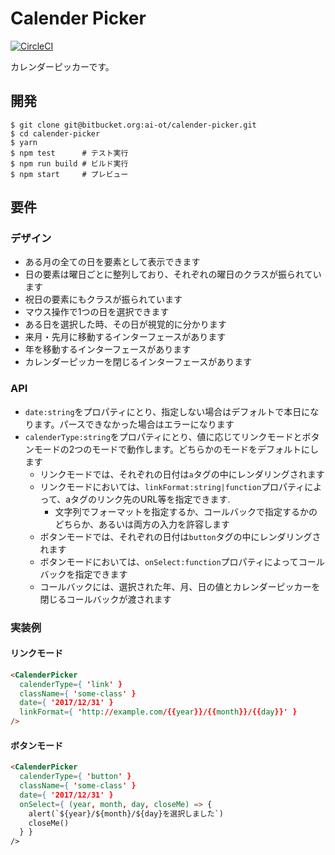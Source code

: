 # Calender Picker

[![CircleCI](https://circleci.com/bb/ai-ot/calender-picker.svg?style=svg&circle-token=7d65bdcc898b13dacd1af9bf47ffdfacc25dcfae)](https://circleci.com/bb/ai-ot/calender-picker)

カレンダーピッカーです。

## 開発

```shell
$ git clone git@bitbucket.org:ai-ot/calender-picker.git
$ cd calender-picker
$ yarn
$ npm test      # テスト実行
$ npm run build # ビルド実行
$ npm start     # プレビュー
```

## 要件

### デザイン

- ある月の全ての日を要素として表示できます
- 日の要素は曜日ごとに整列しており、それぞれの曜日のクラスが振られています
- 祝日の要素にもクラスが振られています
- マウス操作で1つの日を選択できます
- ある日を選択した時、その日が視覚的に分かります
- 来月・先月に移動するインターフェースがあります
- 年を移動するインターフェースがあります
- カレンダーピッカーを閉じるインターフェースがあります

### API

- `date:string`をプロパティにとり、指定しない場合はデフォルトで本日になります。パースできなかった場合はエラーになります
- `calenderType:string`をプロパティにとり、値に応じてリンクモードとボタンモードの2つのモードで動作します。どちらかのモードをデフォルトにします
  + リンクモードでは、それぞれの日付は`a`タグの中にレンダリングされます
  + リンクモードにおいては、`linkFormat:string|function`プロパティによって、aタグのリンク先のURL等を指定できます.
      - 文字列でフォーマットを指定するか、コールバックで指定するかのどちらか、あるいは両方の入力を許容します
  + ボタンモードでは、それぞれの日付は`button`タグの中にレンダリングされます
  + ボタンモードにおいては、`onSelect:function`プロパティによってコールバックを指定できます
  + コールバックには、選択された年、月、日の値とカレンダーピッカーを閉じるコールバックが渡されます

### 実装例

#### リンクモード

```html
<CalenderPicker
  calenderType={ 'link' }
  className={ 'some-class' }
  date={ '2017/12/31' }
  linkFormat={ 'http://example.com/{{year}}/{{month}}/{{day}}' }
/>
```

#### ボタンモード

```html
<CalenderPicker
  calenderType={ 'button' }
  className={ 'some-class' }
  date={ '2017/12/31' }
  onSelect={ (year, month, day, closeMe) => {
    alert(`${year}/${month}/${day}を選択しました`)
    closeMe()
  } }
/>
```
